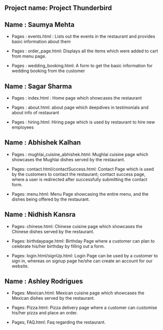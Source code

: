 ## Project name: Project Thunderbird

## Name : Saumya Mehta

- Pages : events.html : Lists out the events in the restaurant and provides basic information about them

- Pages : order_page.html: Displays all the items which were added to cart from menu page.

- Pages : wedding_booking.html: A form to get the basic information for wedding booking from the customer

## Name : Sagar Sharma

- Pages : index.html : Home page which showcases the restaurant

- Pages : about.html: about page which deepdives in testimonials and about info of restaurant

- Pages : hiring.html: Hiring page which is used by restaurant to hire new employees

## Name : Abhishek Kalhan

- Pages : mughlai_cuisine_abhishek.html: Mughlai cuisine page which showcases the Mughlai dishes served by the restaurant.

- Pages: contact.html/contactSuccess.html: Contact Page which is used by the customers to contact the restaurant; contact success page, where a user is redirected after successfully submitting the contact form.

- Pages: menu.html: Menu Page showcasing the entire menu, and the dishes being offered by the restaurant.

## Name : Nidhish Kansra

- Pages: chinese.html: Chinese cuisine page  which showcases the Chinese dishes served by the restaurant.

- Pages: birthdaypage.html: Birthday Page where a customer can plan to celebrate his/her birthday by filling out a form.

- Pages: login.html/signUp.html: Login Page can be used by a customer to sign in, whereas on signup page he/she can create an account for our website.

## Name : Ashley Rodrigues

- Pages: Mexican.html: Mexican cuisine page which showcases the Mexican dishes served by the restaurant.

- Pages: Pizza.html: Pizza delivery page where a customer can customise his/her pizza and place an order.

- Pages; FAQ.html: Faq regarding the restaurant.
